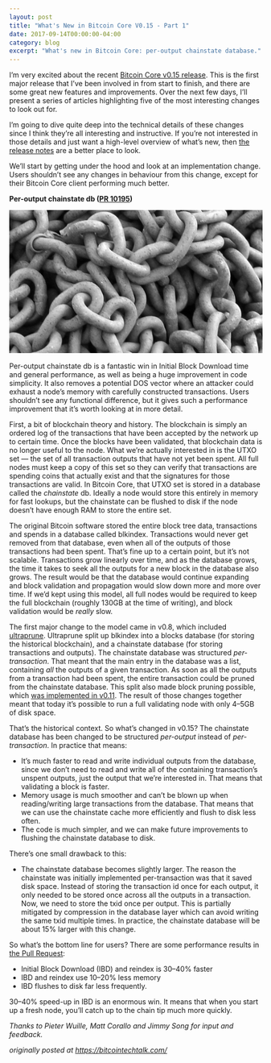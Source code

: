 ```yaml
---
layout: post
title: "What's New in Bitcoin Core V0.15 - Part 1"
date: 2017-09-14T00:00:00-04:00
category: blog
excerpt: "What's new in Bitcoin Core: per-output chainstate database."
---
```


I’m very excited about the recent [Bitcoin Core v0.15
release](https://github.com/bitcoin/bitcoin/releases/tag/v0.15.0). This is the first major
release that I’ve been involved in from start to finish, and there are some
great new features and improvements. Over the next few days, I’ll present a
series of articles highlighting five of the most interesting changes to look out
for.

I’m going to dive quite deep into the technical details of these changes since I
think they’re all interesting and instructive. If you’re not interested in those
details and just want a high-level overview of what’s new, then [the release
notes](https://bitcoincore.org/en/releases/0.15.0/) are a better place to look.

We’ll start by getting under the hood and look at an implementation change.
Users shouldn’t see any changes in behaviour from this change, except for their
Bitcoin Core client performing much better.

**Per-output chainstate db ([PR
10195](https://github.com/bitcoin/bitcoin/pull/10195))**

<img src="./chain.jpeg" class="center-img">

Per-output chainstate db is a fantastic win in Initial Block Download time and
general performance, as well as being a huge improvement in code simplicity. It
also removes a potential DOS vector where an attacker could exhaust a node’s
memory with carefully constructed transactions. Users shouldn’t see any
functional difference, but it gives such a performance improvement that it’s
worth looking at in more detail.

First, a bit of blockchain theory and history. The blockchain is simply an
ordered log of the transactions that have been accepted by the network up to
certain time. Once the blocks have been validated, that blockchain data is no
longer useful to the node. What we’re actually interested in is the UTXO set —
the set of all transaction outputs that have not yet been spent. All full nodes
must keep a copy of this set so they can verify that transactions are spending
coins that actually exist and that the signatures for those transactions are
valid. In Bitcoin Core, that UTXO set is stored in a database called the
*chainstate* db. Ideally a node would store this entirely in memory for fast
lookups, but the chainstate can be flushed to disk if the node doesn’t have
enough RAM to store the entire set.

The original Bitcoin software stored the entire block tree data, transactions
and spends in a database called blkindex. Transactions would never get removed
from that database, even when all of the outputs of those transactions had been
spent. That’s fine up to a certain point, but it’s not scalable. Transactions
grow linearly over time, and as the database grows, the time it takes to seek
all the outputs for a new block in the database also grows. The result would be
that the database would continue expanding and block validation and propagation
would slow down more and more over time. If we’d kept using this model, all full
nodes would be required to keep the full blockchain (roughly 130GB at the time
of writing), and block validation would be *really* slow.

The first major change to the model came in v0.8, which included
[ultraprune](https://github.com/bitcoin/bitcoin/pull/1677). Ultraprune split up
blkindex into a blocks database (for storing the historical blockchain), and a
chainstate database (for storing transactions and outputs). The chainstate
database was structured *per-transaction*. That meant that the main entry in the
database was a list, containing *all* the outputs of a given transaction. As
soon as all the outputs from a transaction had been spent, the entire
transaction could be pruned from the chainstate database. This split also made
block pruning possible, which [was implemented in
v0.11](https://github.com/bitcoin/bitcoin/pull/5863). The result of those
changes together meant that today it’s possible to run a full validating node
with only 4–5GB of disk space.

That’s the historical context. So what’s changed in v0.15? The chainstate
database has been changed to be structured *per-output* instead of
*per-transaction*. In practice that means:

* It’s much faster to read and write individual outputs from the database, since
we don’t need to read and write all of the containing transaction’s unspent
outputs, just the output that we’re interested in. That means that validating a
block is faster.
* Memory usage is much smoother and can’t be blown up when reading/writing large
transactions from the database. That means that we can use the chainstate cache
more efficiently and flush to disk less often.
* The code is much simpler, and we can make future improvements to flushing the
chainstate database to disk.

There’s one small drawback to this:

* The chainstate database becomes slightly larger. The reason the chainstate was
initially implemented per-transaction was that it saved disk space. Instead of
storing the transaction id once for each output, it only needed to be stored
once across all the outputs in a transaction. Now, we need to store the txid
once per output. This is partially mitigated by compression in the database
layer which can avoid writing the same txid multiple times. In practice, the
chainstate database will be about 15% larger with this change.

So what’s the bottom line for users? There are some performance results in [the
Pull Request](https://github.com/bitcoin/bitcoin/pull/10195):

* Initial Block Download (IBD) and reindex is 30–40% faster
* IBD and reindex use 10–20% less memory
* IBD flushes to disk far less frequently.

30–40% speed-up in IBD is an enormous win. It means that when you start up a
fresh node, you’ll catch up to the chain tip much more quickly.

*Thanks to Pieter Wuille, Matt Corallo and Jimmy Song for input and feedback.*

_originally posted at https://bitcointechtalk.com/_
